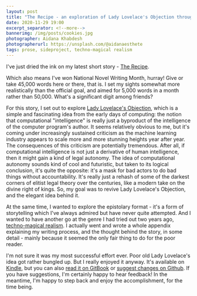 ```yaml
---
layout: post
title: "The Recipe - an exploration of Lady Lovelace's Objection through epistolary techno-magical realism"
date: 2020-11-29 19:00
excerpt_separator: <!--more-->
bannerimg: /img/posts/cookies.jpg
photographer: Aidana Khabdesh
photographerurl: https://unsplash.com/@aidanaesthete
tags: prose, sideproject, techno-magical realism
---
```


I've just dried the ink on my latest short story - [The Recipe](https://www.amazon.com/Recipe-Shai-Sachs-ebook/dp/B08RBLN1YP).

<!--more-->

Which also means I've won National Novel Writing Month, hurray! Give or take 45,000 words here or there, that is. I set my sights somewhat more realistically than the official goal, and aimed for 5,000 words in a month rather than 50,000. What's a significant digit among friends?

For this story, I set out to explore [Lady Lovelace's Objection](https://plato.stanford.edu/entries/turing-test/#LadLovObj), which is a simple and fascinating idea from the early days of computing: the notion that computational "intelligence" is really just a byproduct of the intelligence of the computer program's author. It seems relatively obvious to me, but it's coming under increasingly sustained criticism as the machine learning industry appears to scale more and more stunning heights year after year. The consequences of this criticism are potentially tremendous. After all, if computational intelligence is not just a derivative of human intelligence, then it might gain a kind of legal autonomy. The idea of computational autonomy sounds kind of cool and futuristic, but taken to its logical conclusion, it's quite the opposite: it's a mask for bad actors to do bad things without accountability. It's really just a rehash of some of the darkest corners of elitist legal theory over the centuries, like a modern take on the divine right of kings. So, my goal was to revive Lady Lovelace's Objection, and the elegant idea behind it.

At the same time, I wanted to explore the epistolary format - it's a form of storytelling which I've always admired but have never quite attempted. And I wanted to have another go at the genre I had tried out two years ago, [techno-magical realism](https://shaisachs.com/2018/05/05/the-menu.html). I actually went and wrote a whole appendix explaining my writing process, and the thought behind the story, in some detail - mainly because it seemed the only fair thing to do for the poor reader.

I'm not sure it was my most successful effort ever. Poor old Lady Lovelace's idea got rather bungled up. But I really enjoyed it anyway. It's available on [Kindle](https://www.amazon.com/Recipe-Shai-Sachs-ebook/dp/B08RBLN1YP), but you can also [read it on GitBook](https://shaisachs.gitbook.io/the-recipe/) or [suggest changes on Github](https://github.com/shaisachs/the-recipe/). If you have suggestions, I'm certainly happy to hear feedback! In the meantime, I'm happy to step back and enjoy the accomplishment, for the time being.